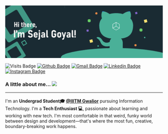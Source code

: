 ![Sejal's Github Banner](https://github.com/sejal8745/sejal8745/blob/main/banner.jpg)

![Visits Badge](https://badges.pufler.dev/visits/sejal8745/sejal8745)
[![Github Badge](http://img.shields.io/badge/-Github-black?style=flat-square&logo=github&link=https://github.com/sejal8745/)](https://github.com/sejal8745/) 
[![Gmail Badge](https://img.shields.io/badge/-Gmail-d14836?style=flat-square&logo=Gmail&logoColor=white&link=mailto:sejalgoyal16@gmail.com)](mailto:sejalgoyal16@gmail.com)
[![Linkedin Badge](https://img.shields.io/badge/-LinkedIn-blue?style=flat-square&logo=Linkedin&logoColor=white&link=https://www.linkedin.com/in/sejal-goyal-437015194/)](https://www.linkedin.com/in/sejal-goyal-437015194/)
[![Instagram Badge](https://img.shields.io/badge/-Instagram-coral?style=flat-square&logo=Instagram&logoColor=white&link=https://www.instagram.com/__sejalgoyal_/)](https://www.instagram.com/__sejalgoyal_/)

### A little about me... <img src="https://media.giphy.com/media/VgCDAzcKvsR6OM0uWg/giphy.gif" width="50"> <hr/>

I'm an **Undergrad Student🎓 [@IIITM Gwalior](https://www.iiitm.ac.in/index.php/en/)** pursuing Information Technology.  I'm a **Tech Enthusiast 💻**, passionate about learning and working with new tech. I'm most comfortable in that weird, funky world between design and development—that's where the most fun, creative, boundary-breaking work happens.
